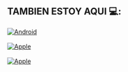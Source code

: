 
## TAMBIEN ESTOY AQUI 💻:
[![Android](https://img.shields.io/badge/sololearn-David_Rodiguez-1DA1F2?style=for-the-badge&logo=white&labelColor=5d698f)](https://www.sololearn.com/profile/21082571)</br></br>
[![Apple](https://img.shields.io/badge/replit-David_Rodiguez-1DA1F2?style=for-the-badge&logo=white&labelColor=675587)](https://www.replit.com/@DavidRodrigue53)  </br></br>
[![Apple](https://img.shields.io/badge/Stackoverflow-David_Rodiguez-1DA1F2?style=for-the-badge&logo=white&labelColor=452732)](https://stackoverflow.com/users/15654108/david-rodriguez)</br></br>



